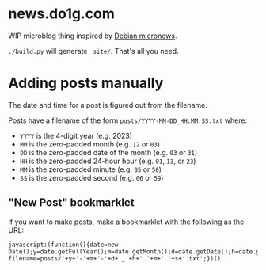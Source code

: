 # news.do1g.com

WIP microblog thing inspired by [Debian micronews](https://micronews.debian.org/).

`./build.py` will generate `_site/`. That's all you need.

# Adding posts manually

The date and time for a post is figured out from the filename.

Posts have a filename of the form `posts/YYYY-MM-DD_HH.MM.SS.txt` where:
- `YYYY` is the 4-digit year (e.g. 2023)
- `MM` is the zero-padded month (e.g. `12` or `03`)
- `DD` is the zero-padded date of the month (e.g. `03` or `31`)
- `HH` is the zero-padded 24-hour hour (e.g. `01`, `13`, or `23`)
- `MM` is the zero-padded minute (e.g. `05` or `58`)
- `SS` is the zero-padded second (e.g. `06` or `59`)

## "New Post" bookmarklet

If you want to make posts, make a bookmarklet with the following as the URL:

```
javascript:(function(){date=new Date();y=date.getFullYear();m=date.getMonth();d=date.getDate();h=date.getHours();m=date.getMinutes();s=date.getSeconds();location.href='https://github.com/duckinator/news.do1g.com/new/main?filename=posts/'+y+'-'+m+'-'+d+'_'+h+'.'+m+'.'+s+'.txt';})()
```
